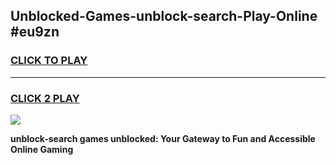 
## Unblocked-Games-unblock-search-Play-Online #eu9zn
<h3>
<a href="https://news.freeplayer.one?title=unblock-search&ref=3">CLICK TO PLAY</a></h3>
<hr>

<h3>
<a href="https://news.freeplayer.one?title=unblock-search&ref=3">CLICK 2 PLAY</a>
  
</h3>

<a href="https://news.freeplayer.one?title=unblock-search&ref=3"><img src="https://clearcache.store/games.png"></a>


**unblock-search games unblocked: Your Gateway to Fun and Accessible Online Gaming**
